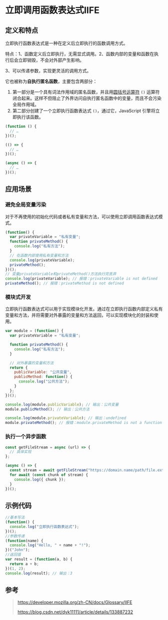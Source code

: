 # 立即调用函数表达式IIFE

## 定义和特点

立即执行函数表达式是一种在定义后立即执行的函数调用方式。

特点：1、函数定义后立即执行，无需显式调用。2、函数内部的变量和函数在执行后会立即销毁，不会对外部产生影响。

3、可以传递参数，实现更灵活的调用方式。

它也被称为**自执行匿名函数**，主要包含两部分：

1. 第一部分是一个具有词法作用域的匿名函数，并且用[圆括号运算符](https://developer.mozilla.org/zh-CN/docs/Web/JavaScript/Reference/Operators/Grouping) `()` 运算符闭合起来。这样不但阻止了外界访问自执行匿名函数中的变量，而且不会污染全局作用域。
2. 第二部分创建了一个立即执行函数表达式 `()`，通过它，JavaScript 引擎将立即执行该函数。

```js
(function () {
  // …
})();

(() => {
  // …
})();

(async () => {
  // …
})();
```

## 应用场景

### 避免全局变量污染

对于不再使用的初始化代码或者私有变量和方法，可以使用立即调用函数表达式模式。

```js
(function() {
  var privateVariable = "私有变量";
  function privateMethod() {
    console.log("私有方法");
  }
  // 在函数内部使用私有变量和方法
  console.log(privateVariable);
  privateMethod();
})();
// 变量privateVariable和privateMethod()方法执行完丢弃
console.log(privateVariable); // 报错：privateVariable is not defined
privateMethod(); // 报错：privateMethod is not defined
```

### 模块式开发

立即执行函数表达式可以用于实现模块化开发。通过在立即执行函数内部定义私有变量和方法，并将需要对外暴露的变量和方法返回，可以实现模块化的封装和使用。

```js
var module = (function() {
  var privateVariable = "私有变量";

  function privateMethod() {
    console.log("私有方法");
  }

  // 对外暴露的变量和方法
  return {
    publicVariable: "公共变量",
    publicMethod: function() {
      console.log("公共方法");
    }
  };
})();

console.log(module.publicVariable); // 输出：公共变量
module.publicMethod(); // 输出：公共方法

console.log(module.privateVariable); // 输出：undefined
module.privateMethod(); // 报错：module.privateMethod is not a function
```

### 执行一个异步函数

```js
const getFileStream = async (url) => {
  // 具体实现
};

(async () => {
  const stream = await getFileStream("https://domain.name/path/file.ext");
  for await (const chunk of stream) {
    console.log({ chunk });
  }
})();
```

## 示例代码

```js
//基本写法
(function() {
  console.log("立即执行函数表达式");
})();
//参数传递
(function(name) {
  console.log("Hello, " + name + "!");
})("John");
//返回值
var result = (function(a, b) {
  return a + b;
})(1, 2);
console.log(result); // 输出：3
```









## 参考

>https://developer.mozilla.org/zh-CN/docs/Glossary/IIFE
>
>https://blog.csdn.net/dyk11111/article/details/133887232